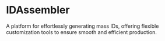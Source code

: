 # IDAssembler
A platform for effortlessly generating mass IDs, offering flexible customization tools to ensure smooth and efficient production.
